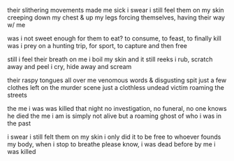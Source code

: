their slithering movements made me sick
i swear i still feel them on my skin
creeping down my chest & up my legs
forcing themselves, having their way w/ me

was i not sweet enough for them to eat?
to consume, to feast, to finally kill
was i prey on a hunting trip,
for sport, to capture and then free

still i feel their breath on me
i boil my skin and it still reeks
i rub, scratch away and peel
i cry, hide away and scream

their raspy tongues all over me
venomous words & disgusting spit
just a few clothes left on the murder scene
just a clothless undead victim roaming the streets

the me i was was killed that night
no investigation, no funeral, no one knows he died
the me i am is simply not alive
but a roaming ghost of who i was in the past

i swear i still felt them on my skin
i only did it to be free
to whoever founds my body, when i stop to breathe
please know, i was dead before by me i was killed